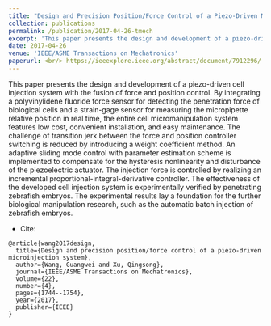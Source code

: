 ```yaml
---
title: "Design and Precision Position/Force Control of a Piezo-Driven Microinjection System"
collection: publications
permalink: /publication/2017-04-26-tmech
excerpt: 'This paper presents the design and development of a piezo-driven cell injection system with the fusion of force and position control.'
date: 2017-04-26
venue: 'IEEE/ASME Transactions on Mechatronics'
paperurl: <br/> https://ieeexplore.ieee.org/abstract/document/7912296/
---
```

This paper presents the design and development of a piezo-driven cell injection system with the fusion of force and position control. By integrating a polyvinylidene fluoride force sensor for detecting the penetration force of biological cells and a strain-gage sensor for measuring the micropipette relative position in real time, the entire cell micromanipulation system features low cost, convenient installation, and easy maintenance. The challenge of transition jerk between the force and position controller switching is reduced by introducing a weight coefficient method. An adaptive sliding mode control with parameter estimation scheme is implemented to compensate for the hysteresis nonlinearity and disturbance of the piezoelectric actuator. The injection force is controlled by realizing an incremental proportional-integral-derivative controller. The effectiveness of the developed cell injection system is experimentally verified by penetrating zebrafish embryos. The experimental results lay a foundation for the further biological manipulation research, such as the automatic batch injection of zebrafish embryos.



- Cite: 
```
@article{wang2017design,
  title={Design and precision position/force control of a piezo-driven microinjection system},
  author={Wang, Guangwei and Xu, Qingsong},
  journal={IEEE/ASME Transactions on Mechatronics},
  volume={22},
  number={4},
  pages={1744--1754},
  year={2017},
  publisher={IEEE}
}
```